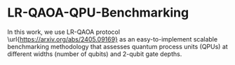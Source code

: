 # LR-QAOA-QPU-Benchmarking
In this work, we use LR-QAOA protocol \url{https://arxiv.org/abs/2405.09169} as an easy-to-implement scalable benchmarking methodology that assesses quantum process units (QPUs) at different widths (number of qubits) and 2-qubit gate depths.
